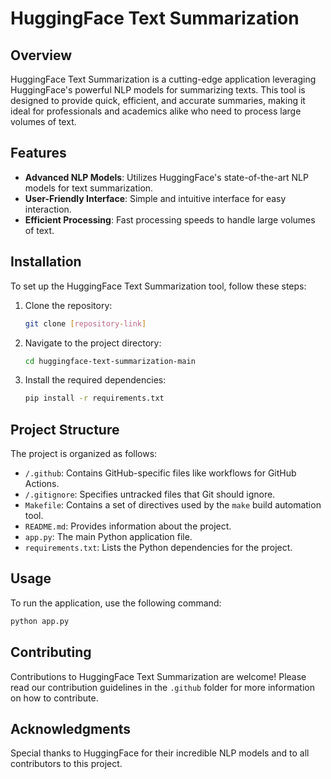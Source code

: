 
# HuggingFace Text Summarization

## Overview
HuggingFace Text Summarization is a cutting-edge application leveraging HuggingFace's powerful NLP models for summarizing texts. This tool is designed to provide quick, efficient, and accurate summaries, making it ideal for professionals and academics alike who need to process large volumes of text.

## Features
- **Advanced NLP Models**: Utilizes HuggingFace's state-of-the-art NLP models for text summarization.
- **User-Friendly Interface**: Simple and intuitive interface for easy interaction.
- **Efficient Processing**: Fast processing speeds to handle large volumes of text.

## Installation
To set up the HuggingFace Text Summarization tool, follow these steps:

1. Clone the repository:
   ```bash
   git clone [repository-link]
   ```
2. Navigate to the project directory:
   ```bash
   cd huggingface-text-summarization-main
   ```
3. Install the required dependencies:
   ```bash
   pip install -r requirements.txt
   ```

## Project Structure
The project is organized as follows:
- `/.github`: Contains GitHub-specific files like workflows for GitHub Actions.
- `/.gitignore`: Specifies untracked files that Git should ignore.
- `Makefile`: Contains a set of directives used by the `make` build automation tool.
- `README.md`: Provides information about the project.
- `app.py`: The main Python application file.
- `requirements.txt`: Lists the Python dependencies for the project.

## Usage
To run the application, use the following command:
```bash
python app.py
```

## Contributing
Contributions to HuggingFace Text Summarization are welcome! Please read our contribution guidelines in the `.github` folder for more information on how to contribute.

## Acknowledgments
Special thanks to HuggingFace for their incredible NLP models and to all contributors to this project.

